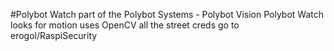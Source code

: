 #Polybot Watch
part of the Polybot Systems - Polybot Vision
Polybot Watch looks for motion
uses OpenCV
all the street creds go to erogol/RaspiSecurity
